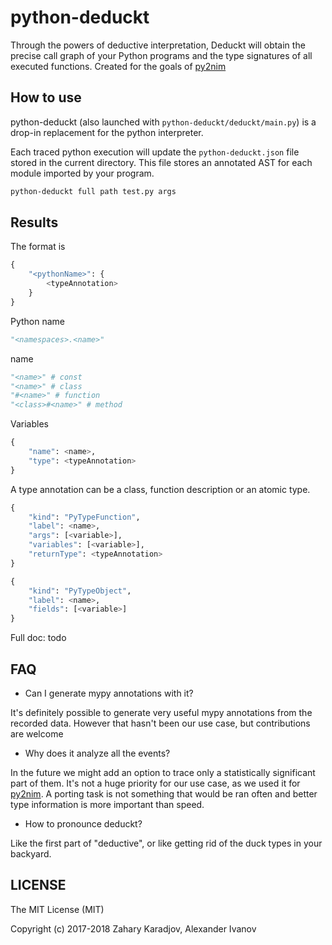 # python-deduckt

Through the powers of deductive interpretation, Deduckt will obtain the precise
call graph of your Python programs and the type signatures of all executed functions.
Created for the goals of [py2nim](https://github.com/metacraft-labs/py2nim)


## How to use

python-deduckt (also launched with `python-deduckt/deduckt/main.py`) is a drop-in
replacement for the python interpreter. 

Each traced python execution will update the `python-deduckt.json` file stored in
the current directory. This file stores an annotated AST for each module imported
by your program.

```bash
python-deduckt full path test.py args
```

## Results

The format is

```python
{
    "<pythonName>": {
        <typeAnnotation>
    }
}
```

Python name

```python
"<namespaces>.<name>"
```

name

```python
"<name>" # const
"<name>" # class
"#<name>" # function
"<class>#<name>" # method
```

Variables 

```python
{
    "name": <name>,
    "type": <typeAnnotation>
}
```

A type annotation can be a class, function description or an atomic type.


```python
{
    "kind": "PyTypeFunction",
    "label": <name>,
    "args": [<variable>],
    "variables": [<variable>],
    "returnType": <typeAnnotation>
}
```

```python
{
    "kind": "PyTypeObject",
    "label": <name>,
    "fields": [<variable>]
}
```

Full doc: todo

## FAQ

* Can I generate mypy annotations with it?

It's definitely possible to generate very useful mypy annotations from the recorded data.
However that hasn't been our use case, but contributions are welcome

* Why does it analyze all the events?

In the future we might add an option to trace only a statistically significant part of them.
It's not a huge priority for our use case, as we used it for [py2nim](https://github.com/metacraft-labs/py2nim).
A porting task is not something that would be ran often and better type information is more important than speed.

* How to pronounce deduckt?

Like the first part of "deductive", or like getting rid of the duck types in your backyard. 

## LICENSE

The MIT License (MIT)

Copyright (c) 2017-2018 Zahary Karadjov, Alexander Ivanov
